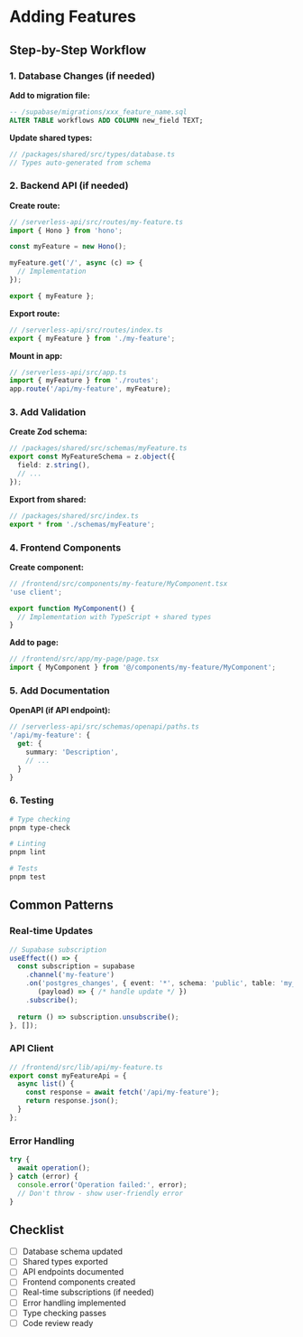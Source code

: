 # Adding Features

## Step-by-Step Workflow

### 1. Database Changes (if needed)

**Add to migration file:**
```sql
-- /supabase/migrations/xxx_feature_name.sql
ALTER TABLE workflows ADD COLUMN new_field TEXT;
```

**Update shared types:**
```typescript
// /packages/shared/src/types/database.ts
// Types auto-generated from schema
```

### 2. Backend API (if needed)

**Create route:**
```typescript
// /serverless-api/src/routes/my-feature.ts
import { Hono } from 'hono';

const myFeature = new Hono();

myFeature.get('/', async (c) => {
  // Implementation
});

export { myFeature };
```

**Export route:**
```typescript
// /serverless-api/src/routes/index.ts
export { myFeature } from './my-feature';
```

**Mount in app:**
```typescript
// /serverless-api/src/app.ts
import { myFeature } from './routes';
app.route('/api/my-feature', myFeature);
```

### 3. Add Validation

**Create Zod schema:**
```typescript
// /packages/shared/src/schemas/myFeature.ts
export const MyFeatureSchema = z.object({
  field: z.string(),
  // ...
});
```

**Export from shared:**
```typescript
// /packages/shared/src/index.ts
export * from './schemas/myFeature';
```

### 4. Frontend Components

**Create component:**
```typescript
// /frontend/src/components/my-feature/MyComponent.tsx
'use client';

export function MyComponent() {
  // Implementation with TypeScript + shared types
}
```

**Add to page:**
```typescript
// /frontend/src/app/my-page/page.tsx
import { MyComponent } from '@/components/my-feature/MyComponent';
```

### 5. Add Documentation

**OpenAPI (if API endpoint):**
```typescript
// /serverless-api/src/schemas/openapi/paths.ts
'/api/my-feature': {
  get: {
    summary: 'Description',
    // ...
  }
}
```

### 6. Testing

```bash
# Type checking
pnpm type-check

# Linting  
pnpm lint

# Tests
pnpm test
```

## Common Patterns

### Real-time Updates
```typescript
// Supabase subscription
useEffect(() => {
  const subscription = supabase
    .channel('my-feature')
    .on('postgres_changes', { event: '*', schema: 'public', table: 'my_table' }, 
       (payload) => { /* handle update */ })
    .subscribe();
    
  return () => subscription.unsubscribe();
}, []);
```

### API Client
```typescript
// /frontend/src/lib/api/my-feature.ts
export const myFeatureApi = {
  async list() {
    const response = await fetch('/api/my-feature');
    return response.json();
  }
};
```

### Error Handling
```typescript
try {
  await operation();
} catch (error) {
  console.error('Operation failed:', error);
  // Don't throw - show user-friendly error
}
```

## Checklist

- [ ] Database schema updated
- [ ] Shared types exported  
- [ ] API endpoints documented
- [ ] Frontend components created
- [ ] Real-time subscriptions (if needed)
- [ ] Error handling implemented
- [ ] Type checking passes
- [ ] Code review ready